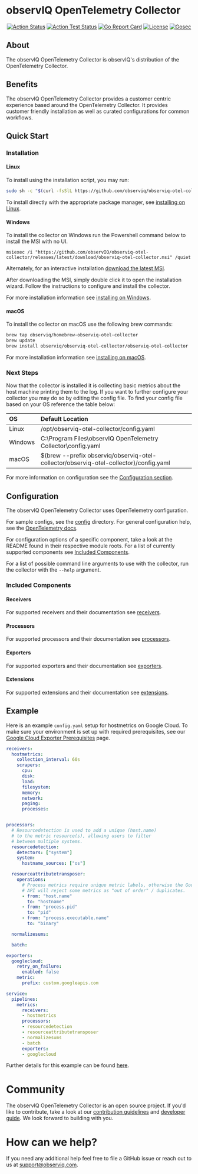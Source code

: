 # observIQ OpenTelemetry Collector

<center>

[![Action Status](https://github.com/observIQ/observiq-otel-collector/workflows/Build/badge.svg)](https://github.com/observIQ/observiq-otel-collector/actions)
[![Action Test Status](https://github.com/observIQ/observiq-otel-collector/workflows/Tests/badge.svg)](https://github.com/observIQ/observiq-otel-collector/actions)
[![Go Report Card](https://goreportcard.com/badge/github.com/observIQ/observiq-otel-collector)](https://goreportcard.com/report/github.com/observIQ/observiq-otel-collector)
[![License](https://img.shields.io/badge/License-Apache_2.0-blue.svg)](https://opensource.org/licenses/Apache-2.0)
[![Gosec](https://github.com/observIQ/observiq-otel-collector/actions/workflows/gosec.yml/badge.svg)](https://github.com/observIQ/observiq-otel-collector/actions/workflows/gosec.yml)

</center>

## About

The observIQ OpenTelemetry Collector is observIQ's distribution of the OpenTelemetry Collector.

## Benefits

The observIQ OpenTelemetry Collector provides a customer centric experience based around the OpenTelemetry Collector. It provides customer friendly installation as well as curated configurations for common workflows.

## Quick Start

### Installation

#### Linux

To install using the installation script, you may run:
```sh
sudo sh -c "$(curl -fsSlL https://github.com/observiq/observiq-otel-collector/releases/latest/download/install_unix.sh)" install_unix.sh
```

To install directly with the appropriate package manager, see [installing on Linux](/docs/installation-linux.md).

#### Windows

To install the collector on Windows run the Powershell command below to install the MSI with no UI.
```pwsh
msiexec /i "https://github.com/observIQ/observiq-otel-collector/releases/latest/download/observiq-otel-collector.msi" /quiet
```

Alternately, for an interactive installation [download the latest MSI](https://github.com/observIQ/observiq-otel-collector/releases/latest).

After downloading the MSI, simply double click it to open the installation wizard. Follow the instructions to configure and install the collector.

For more installation information see [installing on Windows](/docs/installation-windows.md).

#### macOS

To install the collector on macOS use the following brew commands:

```sh
brew tap observiq/homebrew-observiq-otel-collector
brew update
brew install observiq/observiq-otel-collector/observiq-otel-collector
```

For more installation information see [installing on macOS](/docs/installation-mac.md).

### Next Steps

Now that the collector is installed it is collecting basic metrics about the host machine printing them to the log. If you want to further configure your collector you may do so by editing the config file. To find your config file based on your OS reference the table below:

| OS | Default Location |
| :--- | :---- |
| Linux | /opt/observiq-otel-collector/config.yaml |
| Windows | C:\Program Files\observIQ OpenTelemetry Collector\config.yaml |
| macOS | $(brew --prefix observiq/observiq-otel-collector/observiq-otel-collector)/config.yaml |

For more information on configuration see the [Configuration section](#configuration).

## Configuration

The observIQ OpenTelemetry Collector uses OpenTelemetry configuration.

For sample configs, see the [config](/config/) directory.
For general configuration help, see the [OpenTelemetry docs](https://opentelemetry.io/docs/collector/configuration/).

For configuration options of a specific component, take a look at the README found in their respective module roots. For a list of currently supported components see [Included Components](#included-components).

For a list of possible command line arguments to use with the collector, run the collector with the `--help` argument.

### Included Components

#### Receivers

For supported receivers and their documentation see [receivers](/docs/receivers.md).

#### Processors

For supported processors and their documentation see [processors](/docs/processors.md).

#### Exporters

For supported exporters and their documentation see [exporters](/docs/exporters.md).

#### Extensions

For supported extensions and their documentation see [extensions](/docs/extensions.md).

## Example

Here is an example `config.yaml` setup for hostmetrics on Google Cloud. To make sure your environment is set up with required prerequisites, see our [Google Cloud Exporter Prerequisites](/config/google_cloud_exporter/README.md) page.

```yaml
receivers:
  hostmetrics:
    collection_interval: 60s
    scrapers:
      cpu:
      disk:
      load:
      filesystem:
      memory:
      network:
      paging:
      processes:


processors:
  # Resourcedetection is used to add a unique (host.name)
  # to the metric resource(s), allowing users to filter
  # between multiple systems.
  resourcedetection:
    detectors: ["system"]
    system:
      hostname_sources: ["os"]

  resourceattributetransposer:
    operations:
      # Process metrics require unique metric labels, otherwise the Google
      # API will reject some metrics as "out of order" / duplicates.
      - from: "host.name"
        to: "hostname"
      - from: "process.pid"
        to: "pid"
      - from: "process.executable.name"
        to: "binary"

  normalizesums:

  batch:

exporters: 
  googlecloud:
    retry_on_failure:
      enabled: false
    metric:
      prefix: custom.googleapis.com

service:
  pipelines:
    metrics:
      receivers:
      - hostmetrics
      processors:
      - resourcedetection
      - resourceattributetransposer
      - normalizesums
      - batch
      exporters:
      - googlecloud
```

Further details for this example can be found [here](/config/google_cloud_exporter/hostmetrics).

# Community

The observIQ OpenTelemetry Collector is an open source project. If you'd like to contribute, take a look at our [contribution guidelines](/CONTRIBUTING.md) and [developer guide](/docs/development.md). We look forward to building with you.

# How can we help?

If you need any additional help feel free to file a GitHub issue or reach out to us at support@observiq.com.
